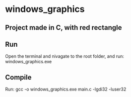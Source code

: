 # windows_graphics

## Project made in C, with red rectangle

## Run

Open the terminal and nivagate to the root folder, and run:
windows_graphics.exe

## Compile

Run: gcc -o windows_graphics.exe main.c -lgdi32 -luser32
